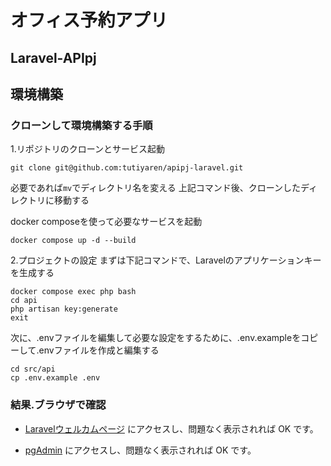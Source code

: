 # オフィス予約アプリ
## Laravel-APIpj



## 環境構築

### クローンして環境構築する手順
1.リポジトリのクローンとサービス起動
```
git clone git@github.com:tutiyaren/apipj-laravel.git
```
必要であれば``mv``でディレクトリ名を変える
上記コマンド後、クローンしたディレクトリに移動する

docker composeを使って必要なサービスを起動
```
docker compose up -d --build

```

2.プロジェクトの設定
まずは下記コマンドで、Laravelのアプリケーションキーを生成する
```
docker compose exec php bash
cd api
php artisan key:generate
exit
```

次に、.envファイルを編集して必要な設定をするために、.env.exampleをコピーして.envファイルを作成と編集する
```
cd src/api
cp .env.example .env
```


### 結果.ブラウザで確認

- [Laravelウェルカムページ](http://localhost:8081) にアクセスし、問題なく表示されれば OK です。  

- [pgAdmin](http://localhost:8080) にアクセスし、問題なく表示されれば OK です。
